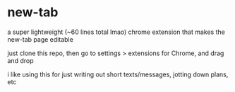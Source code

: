 # new-tab

a super lightweight (~60 lines total lmao) chrome extension that makes the new-tab page editable

just clone this repo, then go to settings > extensions for Chrome, and drag and drop

i like using this for just writing out short texts/messages, jotting down plans, etc
